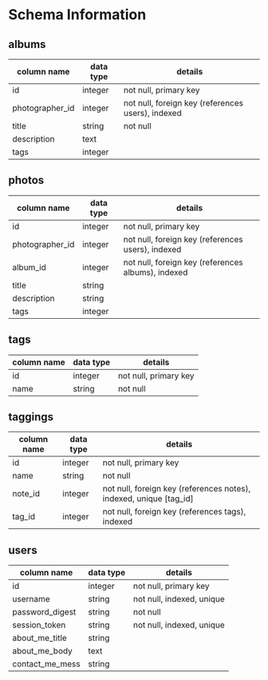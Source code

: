 # Schema Information

## albums
column name | data type | details
------------|-----------|-----------------------
id          | integer   | not null, primary key
photographer_id| integer   | not null, foreign key (references users), indexed
title       | string    | not null
description | text      |
tags        | integer   |



## photos
column name | data type | details
------------|-----------|-----------------------
id          | integer   | not null, primary key
photographer_id   | integer   | not null, foreign key (references users), indexed
album_id    | integer   | not null, foreign key (references albums), indexed
title       | string    |
description | string    |
tags        | integer   |

## tags
column name | data type | details
------------|-----------|-----------------------
id          | integer   | not null, primary key
name        | string    | not null

## taggings
column name | data type | details
------------|-----------|-----------------------
id          | integer   | not null, primary key
name        | string    | not null
note_id     | integer   | not null, foreign key (references notes), indexed, unique [tag_id]
tag_id      | integer   | not null, foreign key (references tags), indexed

## users
column name     | data type | details
----------------|-----------|-----------------------
id              | integer   | not null, primary key
username        | string    | not null, indexed, unique
password_digest | string    | not null
session_token   | string    | not null, indexed, unique
about_me_title  | string    |
about_me_body   | text      |
contact_me_mess | string    |
